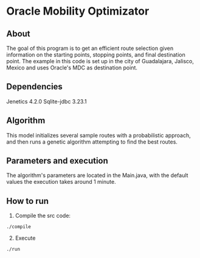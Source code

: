 # Oracle Mobility Optimizator

## About
The goal of this program is to get an efficient route selection given information on the starting points, stopping points, and final destination point.
The example in this code is set up in the city of Guadalajara, Jalisco, Mexico and uses Oracle's MDC as destination point.


## Dependencies
Jenetics 4.2.0
Sqlite-jdbc 3.23.1

## Algorithm
This model initializes several sample routes with a probabilistic approach, and then runs a genetic algorithm attempting to find the best routes.


## Parameters and execution
The algorithm's parameters are located in the Main.java, with the default values the execution takes around 1 minute.

## How to run

1. Compile the src code:

```
./compile
```
2. Execute

```
./run
```
